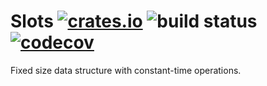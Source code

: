Slots [![crates.io](https://img.shields.io/badge/crates.io-v0.1.0-orange.svg?longCache=true)](https://crates.io/crates/slots) ![build status](https://github.com/bugadani/slots/workflows/Rust/badge.svg) [![codecov](https://codecov.io/gh/bugadani/Slots/branch/master/graph/badge.svg)](https://codecov.io/gh/bugadani/Slots)
=====

Fixed size data structure with constant-time operations.
